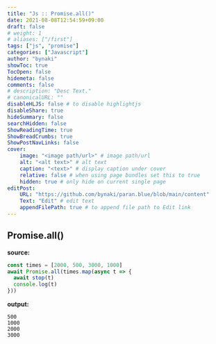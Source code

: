 ```yaml
---
title: "Js :: Promise.all()"
date: 2021-08-08T12:54:59+09:00
draft: false
# weight: 1
# aliases: ["/first"]
tags: ["js", "promise"]
categories: ["Javascript"]
author: "bynaki"
showToc: true
TocOpen: false
hidemeta: false
comments: false
# description: "Desc Text."
# canonicalURL: ""
disableHLJS: false # to disable highlightjs
disableShare: true
hideSummary: false
searchHidden: false
ShowReadingTime: true
ShowBreadCrumbs: true
ShowPostNavLinks: false
cover:
    image: "<image path/url>" # image path/url
    alt: "<alt text>" # alt text
    caption: "<text>" # display caption under cover
    relative: false # when using page bundles set this to true
    hidden: true # only hide on current single page
editPost:
    URL: "https://github.com/bynaki/paran.blue/blob/main/content"
    Text: "Edit" # edit text
    appendFilePath: true # to append file path to Edit link
---
```




## Promise.all()



**source:**

```js
const times = [2000, 500, 3000, 1000]
await Promise.all(times.map(async t => {
  await stop(t)
  console.log(t)
}))
```



**output:**

```shell
500
1000
2000
3000
```

